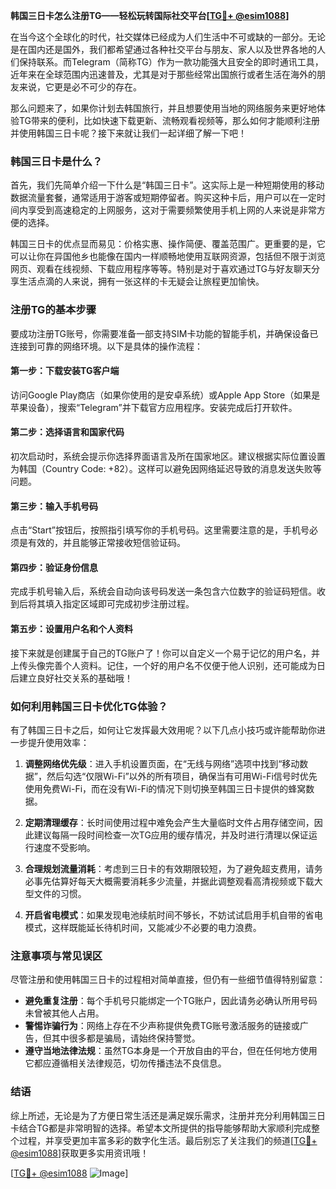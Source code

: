 **韩国三日卡怎么注册TG——轻松玩转国际社交平台[[TG💪+ @esim1088](https://t.me/s/esim1088)]**

在当今这个全球化的时代，社交媒体已经成为人们生活中不可或缺的一部分。无论是在国内还是国外，我们都希望通过各种社交平台与朋友、家人以及世界各地的人们保持联系。而Telegram（简称TG）作为一款功能强大且安全的即时通讯工具，近年来在全球范围内迅速普及，尤其是对于那些经常出国旅行或者生活在海外的朋友来说，它更是必不可少的存在。

那么问题来了，如果你计划去韩国旅行，并且想要使用当地的网络服务来更好地体验TG带来的便利，比如快速下载更新、流畅观看视频等，那么如何才能顺利注册并使用韩国三日卡呢？接下来就让我们一起详细了解一下吧！

### 韩国三日卡是什么？

首先，我们先简单介绍一下什么是“韩国三日卡”。这实际上是一种短期使用的移动数据流量套餐，通常适用于游客或短期停留者。购买这种卡后，用户可以在一定时间内享受到高速稳定的上网服务，这对于需要频繁使用手机上网的人来说是非常方便的选择。

韩国三日卡的优点显而易见：价格实惠、操作简便、覆盖范围广。更重要的是，它可以让你在异国他乡也能像在国内一样顺畅地使用互联网资源，包括但不限于浏览网页、观看在线视频、下载应用程序等等。特别是对于喜欢通过TG与好友聊天分享生活点滴的人来说，拥有一张这样的卡无疑会让旅程更加愉快。

### 注册TG的基本步骤

要成功注册TG账号，你需要准备一部支持SIM卡功能的智能手机，并确保设备已连接到可靠的网络环境。以下是具体的操作流程：

#### 第一步：下载安装TG客户端
访问Google Play商店（如果你使用的是安卓系统）或Apple App Store（如果是苹果设备），搜索“Telegram”并下载官方应用程序。安装完成后打开软件。

#### 第二步：选择语言和国家代码
初次启动时，系统会提示你选择界面语言及所在国家地区。建议根据实际位置设置为韩国（Country Code: +82）。这样可以避免因网络延迟导致的消息发送失败等问题。

#### 第三步：输入手机号码
点击“Start”按钮后，按照指引填写你的手机号码。这里需要注意的是，手机号必须是有效的，并且能够正常接收短信验证码。

#### 第四步：验证身份信息
完成手机号输入后，系统会自动向该号码发送一条包含六位数字的验证码短信。收到后将其填入指定区域即可完成初步注册过程。

#### 第五步：设置用户名和个人资料
接下来就是创建属于自己的TG账户了！你可以自定义一个易于记忆的用户名，并上传头像完善个人资料。记住，一个好的用户名不仅便于他人识别，还可能成为日后建立良好社交关系的基础哦！

### 如何利用韩国三日卡优化TG体验？

有了韩国三日卡之后，如何让它发挥最大效用呢？以下几点小技巧或许能帮助你进一步提升使用效率：

1. **调整网络优先级**：进入手机设置页面，在“无线与网络”选项中找到“移动数据”，然后勾选“仅限Wi-Fi”以外的所有项目，确保当有可用Wi-Fi信号时优先使用免费Wi-Fi，而在没有Wi-Fi的情况下则切换至韩国三日卡提供的蜂窝数据。
   
2. **定期清理缓存**：长时间使用过程中难免会产生大量临时文件占用存储空间，因此建议每隔一段时间检查一次TG应用的缓存情况，并及时进行清理以保证运行速度不受影响。
   
3. **合理规划流量消耗**：考虑到三日卡的有效期限较短，为了避免超支费用，请务必事先估算好每天大概需要消耗多少流量，并据此调整观看高清视频或下载大型文件的习惯。
   
4. **开启省电模式**：如果发现电池续航时间不够长，不妨试试启用手机自带的省电模式，这样既能延长待机时间，又能减少不必要的电力浪费。

### 注意事项与常见误区

尽管注册和使用韩国三日卡的过程相对简单直接，但仍有一些细节值得特别留意：

- **避免重复注册**：每个手机号只能绑定一个TG账户，因此请务必确认所用号码未曾被其他人占用。
- **警惕诈骗行为**：网络上存在不少声称提供免费TG账号激活服务的链接或广告，但其中很多都是骗局，请始终保持警觉。
- **遵守当地法律法规**：虽然TG本身是一个开放自由的平台，但在任何地方使用它都应遵循相关法律规范，切勿传播违法不良信息。

### 结语

综上所述，无论是为了方便日常生活还是满足娱乐需求，注册并充分利用韩国三日卡结合TG都是非常明智的选择。希望本文所提供的指导能够帮助大家顺利完成整个过程，并享受更加丰富多彩的数字化生活。最后别忘了关注我们的频道[[TG💪+ @esim1088](https://t.me/s/esim1088)]获取更多实用资讯哦！

[[TG💪+ @esim1088](https://t.me/s/esim1088) ![Image](https://i.postimg.cc/4NQfJmqS/Snipaste-2025-05-13-00-14-12.png)]